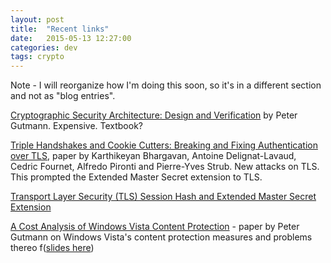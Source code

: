 ```yaml
---
layout: post
title:  "Recent links"
date:   2015-05-13 12:27:00
categories: dev
tags: crypto
---
```


Note - I will reorganize how I'm doing this soon, so it's in a different
section and not as "blog entries".

[Cryptographic Security Architecture: Design and Verification](http://www.amazon.com/Cryptographic-Security-Architecture-Design-Verification/dp/0387953876) by Peter Gutmann. Expensive. Textbook?

[Triple Handshakes and Cookie Cutters: Breaking and Fixing Authentication over TLS](https://secure-resumption.com/tlsauth.pdf), paper by Karthikeyan Bhargavan, Antoine Delignat-Lavaud, Cedric Fournet, Alfredo Pironti and Pierre-Yves Strub. New attacks on TLS. This prompted the Extended Master Secret extension to TLS.

[Transport Layer Security (TLS) Session Hash and Extended Master Secret Extension](http://tools.ietf.org/html/draft-ietf-tls-session-hash-05)

[A Cost Analysis of Windows Vista Content Protection](https://www.cs.auckland.ac.nz/~pgut001/pubs/vista_cost.html) - paper by Peter Gutmann on Windows Vista's content protection measures and problems thereo f([slides here](http://www.cypherpunks.to/~peter/vista.pdf))
